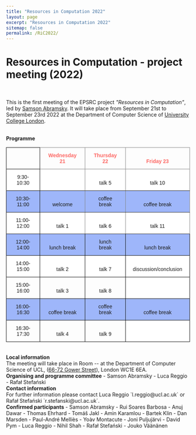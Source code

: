 ```yaml
---
title: "Resources in Computation 2022"
layout: page
excerpt: "Resources in Computation 2022"
sitemap: false
permalink: /RiC2022/
---
```


# Resources in Computation - project meeting (2022)

<br>

This is the first meeting of the EPSRC project _"Resources in Computation"_, led by [Samson Abramsky](http://www0.cs.ucl.ac.uk/people/S.Abramsky.html). It will take place from September 21st to September 23rd 2022 at the Department of Computer Science of [University College London](https://www.ucl.ac.uk/).

<br>
<b>Programme</b> <br />

<style type="text/css">
.tg  {border-collapse:collapse;border-spacing:0;}
.tg td{border-color:black;border-style:solid;border-width:1px;font-family:Arial, sans-serif;font-size:14px;
  overflow:hidden;padding:13px 20px;word-break:normal;}
.tg th{border-color:black;border-style:solid;border-width:1px;font-family:Arial, sans-serif;font-size:14px;
  font-weight:normal;overflow:hidden;padding:13px 20px;word-break:normal;}
.tg .tg-sho8{background-color:#9eb6fa;border-color:inherit;text-align:center;vertical-align:bottom}
.tg .tg-b9g5{border-color:inherit;color:#fd6864;font-weight:bold;text-align:center;vertical-align:bottom}
.tg .tg-t07f{background-color:#9eb6fa;text-align:center;vertical-align:bottom}
.tg .tg-ljam{border-color:#000000;text-align:center;vertical-align:bottom}
.tg .tg-rq5v{background-color:#ffffff;border-color:inherit;text-align:center;vertical-align:bottom}
.tg .tg-oo9c{background-color:#ffffff;text-align:center;vertical-align:bottom}
.tg .tg-8d8j{text-align:center;vertical-align:bottom}
</style>
<table class="tg">
<thead>
  <tr>
    <th class="tg-ljam"></th>
    <th class="tg-b9g5">Wednesday 21</th>
    <th class="tg-b9g5">Thursday 22</th>
    <th class="tg-b9g5">Friday 23</th>
  </tr>
</thead>
<tbody>
  <tr>
    <td class="tg-oo9c">9:30-10:30</td>
    <td class="tg-rq5v"> </td>
    <td class="tg-rq5v">talk 5</td>
    <td class="tg-rq5v">talk 10</td>
  </tr>
  <tr>
    <td class="tg-t07f">10:30-11:00</td>
    <td class="tg-sho8">welcome</td>
    <td class="tg-sho8">coffee break</td>
    <td class="tg-sho8">coffee break</td>
  </tr>
  <tr>
    <td class="tg-oo9c">11:00-12:00</td>
    <td class="tg-rq5v">talk 1</td>
    <td class="tg-rq5v">talk 6</td>
    <td class="tg-rq5v">talk 11</td>
  </tr>
  <tr>
    <td class="tg-t07f">12:00-14:00</td>
    <td class="tg-t07f">lunch break</td>
    <td class="tg-t07f">lunch break</td>
    <td class="tg-t07f">lunch break</td>
  </tr>
  <tr>
    <td class="tg-oo9c">14:00-15:00</td>
    <td class="tg-oo9c">talk 2</td>
    <td class="tg-oo9c">talk 7</td>
    <td class="tg-oo9c">discussion/conclusion</td>
  </tr>
  <tr>
    <td class="tg-8d8j">15:00-16:00</td>
    <td class="tg-8d8j">talk 3</td>
    <td class="tg-8d8j">talk 8</td>
    <td class="tg-oo9c"> </td>
  </tr>
  <tr>
    <td class="tg-t07f">16:00-16:30</td>
    <td class="tg-t07f">coffee break</td>
    <td class="tg-t07f">coffee break</td>
    <td class="tg-t07f">coffee break</td>
  </tr>
  <tr>
    <td class="tg-8d8j">16:30-17:30</td>
    <td class="tg-8d8j">talk 4</td>
    <td class="tg-8d8j">talk 9</td>
    <td class="tg-oo9c"> </td>
  </tr>
</tbody>
</table>


<br>
<b>Local information</b> <br /> The meeting will take place in Room -- at the Department of Computer Science of UCL, (<a href="http://www.ucl.ac.uk/maps/66-72-gower-street">66-72 Gower Street</a>), London WC1E 6EA. 

<br>
<b>Organising and programme committee</b>
- Samson Abramsky
- Luca Reggio
- Rafał Stefański

<br>
<b>Contact information</b> <br /> For further information please contact Luca Reggio `l.reggio@ucl.ac.uk` or Rafał Stefański `r.stefanski@ucl.ac.uk`.

<br>
<b>Confirmed participants</b>
- Samson Abramsky
- Rui Soares Barbosa
- Anuj Dawar
- Thomas Ehrhard
- Tomáš Jakl
- Amin Karamlou
- Bartek Klin
- Dan Marsden
- Paul-André Melliès
- Yoàv Montacute
- Joni Puljujärvi
- David Pym
- Luca Reggio
- Nihil Shah
- Rafał Stefański
- Jouko Väänänen




<br>